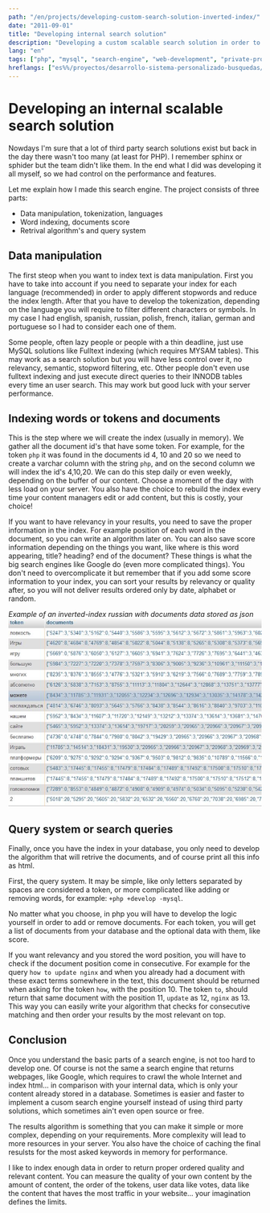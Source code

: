```yaml
---
path: "/en/projects/developing-custom-search-solution-inverted-index/"
date: "2011-09-01"
title: "Developing internal search solution"
description: "Developing a custom scalable search solution in order to save resources. Implementation of inverted index, sanitization of tokens and retrival algorithm."
lang: "en"
tags: ["php", "mysql", "search-engine", "web-development", "private-project", "company:panaworld"]
hreflangs: ["es%%/proyectos/desarrollo-sistema-personalizado-busquedas/", "en%%/en/projects/developing-custom-search-solution-inverted-index/"]
---
```

# Developing an internal scalable search solution

Nowdays I'm sure that a lot of third party search solutions exist but back in the day there wasn't too many (at least for PHP). I remember sphinx or sphider but the team didn't like them. In the end what I did was developing it all myself, so we had control on the performance and features.

Let me explain how I made this search engine. The project consists of three parts:

* Data manipulation, tokenization, languages
* Word indexing, documents score
* Retrival algorithm's and query system

## Data manipulation

The first steop when you want to index text is data manipulation. First you have to take into account if you need to separate your index for each language (recommended) in order to apply different stopwords and reduce the index length. After that you have to develop the tokenization, depending on the language you will require to filter different characters or symbols. In my case I had english, spanish, russian, polish, french, italian, german and portuguese so I had to consider each one of them.

Some people, often lazy people or people with a thin deadline, just use MySQL solutions like Fulltext indexing (which requires MYSAM tables). This may work as a search solution but you will have less control over it, no relevancy, semantic, stopword filtering, etc. Other people don't even use fulltext indexing and just execute direct queries to their INNODB tables every time an user search. This may work but good luck with your server performance.

## Indexing words or tokens and documents

This is the step where we will create the index (usually in memory). We gather all the document id's that have some token. For example, for the token `php` it was found in the documents id 4, 10 and 20 so we need to create a varchar column with the string `php`, and on the second column we will index the id's 4,10,20. We can do this step daily or even weekly, depending on the buffer of our content. Choose a moment of the day with less load on your server. You also have the choice to rebuild the index every time your content managers edit or add content, but this is costly, your choice!

If you want to have relevancy in your results, you need to save the proper information in the index. For example position of each word in the document, so you can write an algorithm later on. You can also save score information depending on the things you want, like where is this word appearing, title? heading? end of the document? These things is what the big search engines like Google do (even more complicated things). You don't need to overcomplicate it but remember that if you add some score information to your index, you can sort your results by relevancy or quality after, so you will not deliver results ordered only by date, alphabet or random.

*Example of an inverted-index russian with documents data stored as json*
![russian inverted index](example-russian-index.jpg)

## Query system or search queries

Finally, once you have the index in your database, you only need to develop the algorithm that will retrive the documents, and of course print all this info as html.

First, the query system. It may be simple, like only letters separated by spaces are considered a token, or more complicated like adding or removing words, for example: `+php +develop -mysql`.

No matter what you choose, in php you will have to develop the logic yourself in order to add or remove documents. For each token, you will get a list of documents from your database and the optional data with them, like score.

If you want relevancy and you stored the word position, you will have to check if the document position come in consecutive. For example for the query `how to update nginx` and when you already had a document with these exact terms somewhere in the text, this document should be returned when asking for the token `how`, with the position 10. The token `to`, should return that same document with the position 11, `update` as 12, `nginx` as 13. This way you can easily write your algorithm that checks for consecutive matching and then order your results by the most relevant on top.

## Conclusion

Once you understand the basic parts of a search engine, is not too hard to develop one. Of course is not the same a search engine that returns webpages, like Google, which requires to crawl the whole Internet and index html... in comparison with your internal data, which is only your content already stored in a database. Sometimes is easier and faster to implement a cusom search engine yourself instead of using third party solutions, which sometimes ain't even open source or free.

The results algorithm is something that you can make it simple or more complex, depending on your requirements. More complexity will lead to more resources in your server. You also have the choice of caching the final resulsts for the most asked keywords in memory for performance.

I like to index enough data in order to return proper ordered quality and relevant content. You can measure the quality of your own content by the amount of content, the order of the tokens, user data like votes, data like the content that haves the most traffic in your website... your imagination defines the limits.
